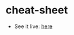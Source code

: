 # cheat-sheet

- See it live: <a href="https://kagebounshin.github.io/cheat-sheet/" target="_blank">here</a>
